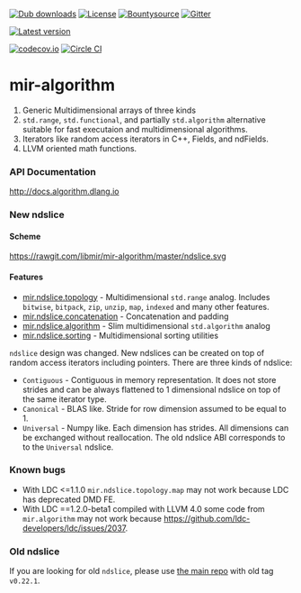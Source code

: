 [![Dub downloads](https://img.shields.io/dub/dt/mir-algorithm.svg)](http://code.dlang.org/packages/mir-algorithm)
[![License](https://img.shields.io/dub/l/mir-algorithm.svg)](http://code.dlang.org/packages/mir-algorithm)
[![Bountysource](https://www.bountysource.com/badge/team?team_id=145399&style=bounties_received)](https://www.bountysource.com/teams/libmir)
[![Gitter](https://img.shields.io/gitter/room/libmir/public.svg)](https://gitter.im/libmir/public)

[![Latest version](https://img.shields.io/dub/v/mir-algorithm.svg)](http://code.dlang.org/packages/mir-algorithm)

[![codecov.io](https://codecov.io/github/libmir/mir-algorithm/coverage.svg?branch=master)](https://codecov.io/github/libmir/mir-algorithm?branch=master)
[![Circle CI](https://circleci.com/gh/libmir/mir-algorithm.svg?style=svg)](https://circleci.com/gh/libmir/mir-algorithm)

# mir-algorithm

1. Generic Multidimensional arrays of three kinds
2. `std.range`, `std.functional`, and partially `std.algorithm` alternative suitable for fast executaion and multidimensional algorithms.
3. Iterators like random access iterators in C++, Fields, and ndFields.
4. LLVM oriented math functions.


### API Documentation

http://docs.algorithm.dlang.io

### New ndslice

#### Scheme

https://rawgit.com/libmir/mir-algorithm/master/ndslice.svg

#### Features

  - [mir.ndslice.topology](http://docs.algorithm.dlang.io/latest/mir_ndslice_topology.html) - Multidimensional `std.range` analog. Includes `bitwise`, `bitpack`, `zip`, `unzip`, `map`, `indexed` and many other features.
  - [mir.ndslice.concatenation](http://docs.algorithm.dlang.io/latest/mir_ndslice_concatenation.html) - Concatenation and padding
  - [mir.ndslice.algorithm](http://docs.algorithm.dlang.io/latest/mir_ndslice_algorithm.html) - Slim multidimensional `std.algorithm` analog
  - [mir.ndslice.sorting](http://docs.algorithm.dlang.io/latest/mir_ndslice_sorting.html) - Multidimensional sorting utilities

`ndslice` design was changed. New ndslices can be created on top of random access iterators including pointers. There are three kinds of ndslice:

 - `Contiguous` - Contiguous in memory representation. It does not store strides and can be always flattened to 1 dimensional ndslice on top of the same iterator type.
 - `Canonical` - BLAS like. Stride for row dimension assumed to be equal to 1.
 - `Universal` - Numpy like. Each dimension has strides. All dimensions can be exchanged without reallocation. The old ndslice ABI corresponds to to the `Universal` ndslice.

### Known bugs
- With LDC <=1.1.0 `mir.ndslice.topology.map` may not work because LDC has deprecated DMD FE.
- With LDC ==1.2.0-beta1 compiled with LLVM 4.0 some code from `mir.algorithm` may not work because https://github.com/ldc-developers/ldc/issues/2037.

### Old ndslice
If you are looking for old `ndslice`, please use [the main repo](https://github.com/libmir/mir) with old tag `v0.22.1`.
